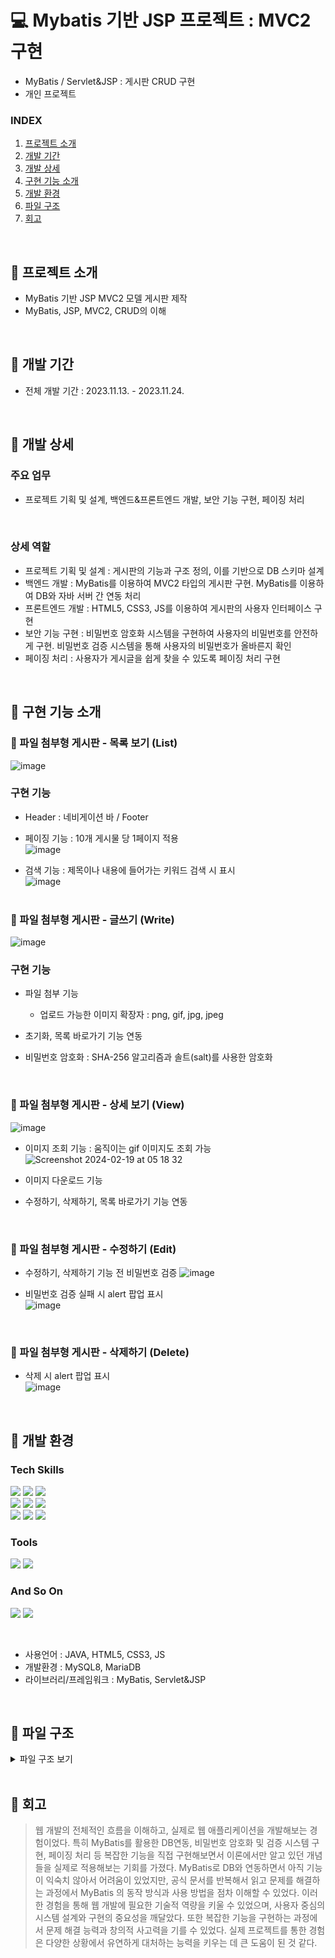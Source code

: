 # 💻 Mybatis 기반 JSP 프로젝트 : MVC2 구현
- MyBatis / Servlet&JSP : 게시판 CRUD 구현
- 개인 프로젝트


### INDEX

01. [프로젝트 소개](#-프로젝트-소개)
02. [개발 기간](#-개발-기간)
03. [개발 상세](#-개발-상세)
04. [구현 기능 소개](#-구현-기능-소개)
05. [개발 환경](#-개발-환경)
06. [파일 구조](#-파일-구조)
07. [회고](#-회고)   

<br>

## 🔎 프로젝트 소개
* MyBatis 기반 JSP MVC2 모델 게시판 제작
* MyBatis, JSP, MVC2, CRUD의 이해

<br>

## 🔎 개발 기간
* 전체 개발 기간 : 2023.11.13. - 2023.11.24.

<br>

## 🔎 개발 상세
### 주요 업무
* 프로젝트 기획 및 설계, 백엔드&프론트엔드 개발, 보안 기능 구현, 페이징 처리
<br>

### 상세 역할
* 프로젝트 기획 및 설계 : 게시판의 기능과 구조 정의, 이를 기반으로 DB 스키마 설계
* 백엔드 개발 : MyBatis를 이용하여 MVC2 타입의 게시판 구현. MyBatis를 이용하여 DB와 자바 서버 간 연동 처리
* 프론트엔드 개발 : HTML5, CSS3, JS를 이용하여 게시판의 사용자 인터페이스 구현
* 보안 기능 구현 : 비밀번호 암호화 시스템을 구현하여 사용자의 비밀번호를 안전하게 구현. 비밀번호 검증 시스템을 통해 사용자의 비밀번호가 올바른지 확인
* 페이징 처리 : 사용자가 게시글을 쉽게 찾을 수 있도록 페이징 처리 구현
<br>

## 🔎 구현 기능 소개

### 📌 파일 첨부형 게시판 - 목록 보기 (List)
![image](https://github.com/Eumnya415/PRJ_JSP_MVC2/assets/145963611/a8633050-b8e7-4194-bc22-696dfb67acd0)

### 구현 기능
* Header : 네비게이션 바 / Footer <br>

* 페이징 기능 : 10개 게시물 당 1페이지 적용 <br>
![image](https://github.com/Eumnya415/PRJ_JSP_MVC2/assets/145963611/6a484ce5-1eeb-4b85-8f1b-7e15090e14f9) <br>
* 검색 기능 : 제목이나 내용에 들어가는 키워드 검색 시 표시 <br>
![image](https://github.com/Eumnya415/PRJ_JSP_MVC2/assets/145963611/12366ab9-7d04-434a-bac4-f400d16c91a0) <br><br>


### 📌 파일 첨부형 게시판 - 글쓰기 (Write)
![image](https://github.com/Eumnya415/PRJ_JSP_MVC2/assets/145963611/0ca3c59d-c85b-4755-9985-bead55b2921f)

### 구현 기능
* 파일 첨부 기능
  - 업로드 가능한 이미지 확장자 : png, gif, jpg, jpeg

* 초기화, 목록 바로가기 기능 연동

* 비밀번호 암호화 : SHA-256 알고리즘과 솔트(salt)를 사용한 암호화
<br>

### 📌 파일 첨부형 게시판 - 상세 보기 (View)
![image](https://github.com/Eumnya415/PRJ_JSP_MVC2/assets/145963611/c6f93292-b4ec-4236-a5dc-015a7cc26903)

* 이미지 조회 기능 : 움직이는 gif 이미지도 조회 가능 <br>
![Screenshot 2024-02-19 at 05 18 32](https://github.com/Eumnya415/Eumnya415/assets/145963611/7566901b-c0bd-469d-8584-81c73db1000d) <br>

* 이미지 다운로드 기능

* 수정하기, 삭제하기, 목록 바로가기 기능 연동

<br>


### 📌 파일 첨부형 게시판 - 수정하기 (Edit)
* 수정하기, 삭제하기 기능 전 비밀번호 검증
![image](https://github.com/Eumnya415/PRJ_JSP_MVC2/assets/145963611/7e96e518-e5bb-4609-8132-782af8099664) <br>

* 비밀번호 검증 실패 시 alert 팝업 표시 <br>
![image](https://github.com/Eumnya415/PRJ_JSP_MVC2/assets/145963611/82d34e58-7c6d-42a8-b258-cebaf8134782)

<br>

### 📌 파일 첨부형 게시판 - 삭제하기 (Delete)
* 삭제 시 alert 팝업 표시 <br>
![image](https://github.com/Eumnya415/PRJ_JSP_MVC2/assets/145963611/1add9347-e87b-4da1-9481-108185ca9d8d)

<br>

## 💊 개발 환경
### Tech Skills
<img src="https://img.shields.io/badge/JAVA-C01818?style=for-the-badge&logo=javat&logoColor=white" /> <img src="https://img.shields.io/badge/JSP-de6c1e?style=for-the-badge&logo=jsp&logoColor=white"> <img src="https://img.shields.io/badge/Servlet-e42c2e?style=for-the-badge&logo=servlet&logoColor=whit"> <br>
<img src="https://img.shields.io/badge/MySQL-4479A1?style=for-the-badge&logo=mysql&logoColor=white"> <img src="https://img.shields.io/badge/MariaDB-003545?style=for-the-badge&logo=mariadb&logoColor=white"> <img src="https://img.shields.io/badge/Mybatis-000000?style=for-the-badge&logo=Fluentd&logoColor=fff"/> <br>
<img src="https://img.shields.io/badge/HTML5-E34F26?style=for-the-badge&logo=HTML5&logoColor=fff"/> <img src="https://img.shields.io/badge/CSS3-1572B6?style=for-the-badge&logo=CSS3&logoColor=fff"/> <img src="https://img.shields.io/badge/JavaScript-F7DF1E?style=for-the-badge&logo=JavaScript&logoColor=fff"/> 

### Tools
<img src="https://img.shields.io/badge/IntelliJIDEA-000000?style=for-the-badge&logo=intellijidea&logoColor=white"> <img src="https://img.shields.io/badge/DBeaver-362822?style=for-the-badge&logo=dbeaver&logoColor=white">

### And So On
<img src="https://img.shields.io/badge/SHA256+SALT-ecd31d?style=for-the-badge&logo=sha256&logoColor=000"/> <img src="https://img.shields.io/badge/bootstrap-7952B3?style=for-the-badge&logo=bootstrap&logoColor=fff"/>

<br>

* 사용언어 : JAVA, HTML5, CSS3, JS
* 개발환경 : MySQL8, MariaDB
* 라이브러리/프레임워크 : MyBatis, Servlet&JSP

<br>

## 🔎 파일 구조

<details><summary>파일 구조 보기</summary>
📦src <br>
 ┗ 📂main <br>
 ┃ ┣ 📂java <br>
 ┃ ┃ ┗ 📂com <br>
 ┃ ┃ ┃ ┗ 📂example <br>
 ┃ ┃ ┃ ┃ ┗ 📂jspmvc2 <br>
 ┃ ┃ ┃ ┃ ┃ ┣ 📂controller <br>
 ┃ ┃ ┃ ┃ ┃ ┃ ┣ 📜DownloadController.java <br>
 ┃ ┃ ┃ ┃ ┃ ┃ ┣ 📜EditController.java <br>
 ┃ ┃ ┃ ┃ ┃ ┃ ┣ 📜ListController.java <br>
 ┃ ┃ ┃ ┃ ┃ ┃ ┣ 📜PassController.java <br>
 ┃ ┃ ┃ ┃ ┃ ┃ ┣ 📜TestServlet.java <br>
 ┃ ┃ ┃ ┃ ┃ ┃ ┣ 📜ViewController.java <br>
 ┃ ┃ ┃ ┃ ┃ ┃ ┗ 📜WriteController.java <br>
 ┃ ┃ ┃ ┃ ┃ ┣ 📂dao <br>
 ┃ ┃ ┃ ┃ ┃ ┃ ┗ 📜MVCBoardDAO.java <br>
 ┃ ┃ ┃ ┃ ┃ ┣ 📂dto <br>
 ┃ ┃ ┃ ┃ ┃ ┃ ┗ 📜MVCBoardDTO.java <br>
 ┃ ┃ ┃ ┃ ┃ ┣ 📂filter <br>
 ┃ ┃ ┃ ┃ ┃ ┃ ┗ 📜UTF8CharacterEncodingFilter.java <br>
 ┃ ┃ ┃ ┃ ┃ ┣ 📂mybatis <br>
 ┃ ┃ ┃ ┃ ┃ ┃ ┣ 📂config <br>
 ┃ ┃ ┃ ┃ ┃ ┃ ┃ ┗ 📜MyBatisConfig.java <br>
 ┃ ┃ ┃ ┃ ┃ ┃ ┣ 📂factory <br>
 ┃ ┃ ┃ ┃ ┃ ┃ ┃ ┗ 📜MyBatisSessionFactory.java <br>
 ┃ ┃ ┃ ┃ ┃ ┃ ┗ 📂mapper <br>
 ┃ ┃ ┃ ┃ ┃ ┃ ┃ ┗ 📜MVCBoardMapper.java <br>
 ┃ ┃ ┃ ┃ ┃ ┣ 📂paging <br>
 ┃ ┃ ┃ ┃ ┃ ┃ ┗ 📜BoardPage.java <br>
 ┃ ┃ ┃ ┃ ┃ ┗ 📂util <br>
 ┃ ┃ ┃ ┃ ┃ ┃ ┣ 📜Encrypt.java <br>
 ┃ ┃ ┃ ┃ ┃ ┃ ┣ 📜FileUtil.java <br>
 ┃ ┃ ┃ ┃ ┃ ┃ ┣ 📜JSFunction.java <br>
 ┃ ┃ ┃ ┃ ┃ ┃ ┗ 📜Test.java <br>
 ┃ ┣ 📂resources <br>
 ┃ ┃ ┗ 📂com <br>
 ┃ ┃ ┃ ┗ 📂example <br>
 ┃ ┃ ┃ ┃ ┗ 📂jspmvc2 <br>
 ┃ ┃ ┃ ┃ ┃ ┗ 📂mybatis <br>
 ┃ ┃ ┃ ┃ ┃ ┃ ┣ 📂config <br>
 ┃ ┃ ┃ ┃ ┃ ┃ ┃ ┗ 📜mybatis-config.xml <br>
 ┃ ┃ ┃ ┃ ┃ ┃ ┗ 📂mapper <br>
 ┃ ┃ ┃ ┃ ┃ ┃ ┃ ┗ 📜MVCBoardMapper.xml <br>
 ┃ ┗ 📂webapp <br>
 ┃ ┃ ┣ 📂14MVCBoard <br>
 ┃ ┃ ┃ ┣ 📜Default.jsp <br>
 ┃ ┃ ┃ ┣ 📜Edit.jsp <br>
 ┃ ┃ ┃ ┣ 📜List.jsp <br>
 ┃ ┃ ┃ ┣ 📜Pass.jsp <br>
 ┃ ┃ ┃ ┣ 📜View.jsp <br>
 ┃ ┃ ┃ ┗ 📜Write.jsp <br>
 ┃ ┃ ┣ 📂for-insert-data <br>
 ┃ ┃ ┃ ┗ 📜ForInsert.jsp <br>
 ┃ ┃ ┣ 📂resources <br>
 ┃ ┃ ┃ ┣ 📂css <br>
 ┃ ┃ ┃ ┃ ┣ 📜bootstrap-grid.css <br>
 ┃ ┃ ┃ ┃ ┣ 📜bootstrap-grid.css.map <br>
 ┃ ┃ ┃ ┃ ┣ 📜bootstrap-grid.min.css <br>
 ┃ ┃ ┃ ┃ ┣ 📜bootstrap-grid.min.css.map <br>
 ┃ ┃ ┃ ┃ ┣ 📜bootstrap-grid.rtl.css <br>
 ┃ ┃ ┃ ┃ ┣ 📜bootstrap-grid.rtl.css.map <br>
 ┃ ┃ ┃ ┃ ┣ 📜bootstrap-grid.rtl.min.css <br>
 ┃ ┃ ┃ ┃ ┣ 📜bootstrap-grid.rtl.min.css.map <br>
 ┃ ┃ ┃ ┃ ┣ 📜bootstrap-reboot.css <br>
 ┃ ┃ ┃ ┃ ┣ 📜bootstrap-reboot.css.map <br>
 ┃ ┃ ┃ ┃ ┣ 📜bootstrap-reboot.min.css <br>
 ┃ ┃ ┃ ┃ ┣ 📜bootstrap-reboot.min.css.map <br>
 ┃ ┃ ┃ ┃ ┣ 📜bootstrap-reboot.rtl.css <br>
 ┃ ┃ ┃ ┃ ┣ 📜bootstrap-reboot.rtl.css.map <br>
 ┃ ┃ ┃ ┃ ┣ 📜bootstrap-reboot.rtl.min.css <br>
 ┃ ┃ ┃ ┃ ┣ 📜bootstrap-reboot.rtl.min.css.map <br>
 ┃ ┃ ┃ ┃ ┣ 📜bootstrap-utilities.css <br>
 ┃ ┃ ┃ ┃ ┣ 📜bootstrap-utilities.css.map <br>
 ┃ ┃ ┃ ┃ ┣ 📜bootstrap-utilities.min.css <br>
 ┃ ┃ ┃ ┃ ┣ 📜bootstrap-utilities.min.css.map <br>
 ┃ ┃ ┃ ┃ ┣ 📜bootstrap-utilities.rtl.css <br>
 ┃ ┃ ┃ ┃ ┣ 📜bootstrap-utilities.rtl.css.map <br>
 ┃ ┃ ┃ ┃ ┣ 📜bootstrap-utilities.rtl.min.css <br>
 ┃ ┃ ┃ ┃ ┣ 📜bootstrap-utilities.rtl.min.css.map <br>
 ┃ ┃ ┃ ┃ ┣ 📜bootstrap.css <br>
 ┃ ┃ ┃ ┃ ┣ 📜bootstrap.css.map <br>
 ┃ ┃ ┃ ┃ ┣ 📜bootstrap.min.css <br>
 ┃ ┃ ┃ ┃ ┣ 📜bootstrap.min.css.map <br>
 ┃ ┃ ┃ ┃ ┣ 📜bootstrap.rtl.css <br>
 ┃ ┃ ┃ ┃ ┣ 📜bootstrap.rtl.css.map <br>
 ┃ ┃ ┃ ┃ ┣ 📜bootstrap.rtl.min.css <br>
 ┃ ┃ ┃ ┃ ┗ 📜bootstrap.rtl.min.css.map <br>
 ┃ ┃ ┃ ┗ 📂js <br>
 ┃ ┃ ┃ ┃ ┣ 📜bootstrap.bundle.js <br>
 ┃ ┃ ┃ ┃ ┣ 📜bootstrap.bundle.js.map <br>
 ┃ ┃ ┃ ┃ ┣ 📜bootstrap.bundle.min.js <br>
 ┃ ┃ ┃ ┃ ┣ 📜bootstrap.bundle.min.js.map <br>
 ┃ ┃ ┃ ┃ ┣ 📜bootstrap.esm.js <br>
 ┃ ┃ ┃ ┃ ┣ 📜bootstrap.esm.js.map <br>
 ┃ ┃ ┃ ┃ ┣ 📜bootstrap.esm.min.js <br>
 ┃ ┃ ┃ ┃ ┣ 📜bootstrap.esm.min.js.map <br>
 ┃ ┃ ┃ ┃ ┣ 📜bootstrap.js <br>
 ┃ ┃ ┃ ┃ ┣ 📜bootstrap.js.map <br>
 ┃ ┃ ┃ ┃ ┣ 📜bootstrap.min.js <br>
 ┃ ┃ ┃ ┃ ┗ 📜bootstrap.min.js.map <br>
 ┃ ┃ ┣ 📂test <br>
 ┃ ┃ ┃ ┣ 📜test.jsp <br>
 ┃ ┃ ┃ ┗ 📜test1.jsp <br>
 ┃ ┃ ┣ 📂txt <br>
 ┃ ┃ ┃ ┗ 📜ajax_info.txt <br>
 ┃ ┃ ┣ 📂WEB-INF <br>
 ┃ ┃ ┃ ┣ 📂lib <br>
 ┃ ┃ ┃ ┃ ┣ 📜jstl-1.2.jar <br>
 ┃ ┃ ┃ ┃ ┣ 📜logback-classic-1.2.3.jar <br>
 ┃ ┃ ┃ ┃ ┣ 📜logback-core-1.2.3.jar <br>
 ┃ ┃ ┃ ┃ ┣ 📜lombok-1.18.28.jar <br>
 ┃ ┃ ┃ ┃ ┣ 📜mariadb-java-client-3.2.0.jar <br>
 ┃ ┃ ┃ ┃ ┣ 📜mybatis-3.5.14.jar <br>
 ┃ ┃ ┃ ┃ ┣ 📜slf4j-api-1.7.36.jar <br>
 ┃ ┃ ┃ ┃ ┣ 📜taglibs-standard-compat-1.2.5.jar <br>
 ┃ ┃ ┃ ┃ ┣ 📜taglibs-standard-impl-1.2.5.jar <br>
 ┃ ┃ ┃ ┃ ┣ 📜taglibs-standard-jstlel-1.2.5.jar <br>
 ┃ ┃ ┃ ┃ ┗ 📜taglibs-standard-spec-1.2.5.jar <br>
 ┃ ┃ ┃ ┗ 📜web.xml <br>
 ┃ ┃ ┗ 📜index.jsp <br>
</details>

<br>
 
## 🔎 회고

> 웹 개발의 전체적인 흐름을 이해하고, 실제로 웹 애플리케이션을 개발해보는 경험이었다. 특히 MyBatis를 활용한 DB연동, 비밀번호 암호화 및 검증 시스템 구현, 페이징 처리 등 복잡한 기능을 직접 구현해보면서 이론에서만 알고 있던 개념들을 실제로 적용해보는 기회를 가졌다. MyBatis로 DB와 연동하면서 아직 기능이 익숙치 않아서 어려움이 있었지만, 공식 문서를 반복해서 읽고 문제를 해결하는 과정에서 MyBatis 의 동작 방식과 사용 방법을 점차 이해할 수 있었다. 이러한 경험을 통해 웹 개발에 필요한 기술적 역량을 키울 수 있었으며, 사용자 중심의 시스템 설계와 구현의 중요성을 깨달았다. 또한 복잡한 기능을 구현하는 과정에서 문제 해결 능력과 창의적 사고력을 기를 수 있었다. 실제 프로젝트를 통한 경험은 다양한 상황에서 유연하게 대처하는 능력을 키우는 데 큰 도움이 된 것 같다.
